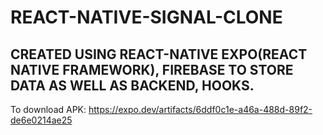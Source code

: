 # REACT-NATIVE-SIGNAL-CLONE
## CREATED USING REACT-NATIVE EXPO(REACT NATIVE FRAMEWORK), FIREBASE TO STORE DATA AS WELL AS BACKEND, HOOKS.

To download APK:
https://expo.dev/artifacts/6ddf0c1e-a46a-488d-89f2-de6e0214ae25
